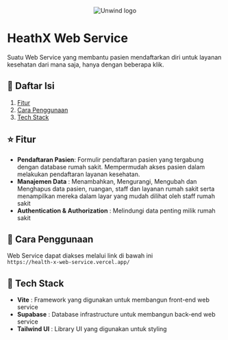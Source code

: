 <p align="center">
    <picture>
      <source media="(prefers-color-scheme: dark)"
          srcset="./public/logo-navbar.svg"
          width="600"
          height="200"
      />
      <source media="(prefers-color-scheme: light)"
          srcset="./public/logo-about us.svg"
          width="600"
          height="200"
      />
      <img id="logo" alt="Unwind logo"
          src="./assets/unwindLogo-Dark.svg"
      />
    </picture>
</p>

# HeathX Web Service
Suatu Web Service yang membantu pasien mendaftarkan diri untuk layanan kesehatan dari mana saja, hanya dengan beberapa klik.

## 📃 Daftar Isi
1. [Fitur](#fitur)
2. [Cara Penggunaan](#how-to)
3. [Tech Stack](#tech)
   
## ⭐ Fitur
<a name="fitur"></a>
- **Pendaftaran Pasien**: Formulir pendaftaran pasien yang tergabung dengan database rumah sakit. Mempermudah akses pasien dalam melakukan pendaftaran layanan kesehatan.
- **Manajemen Data** : Menambahkan, Mengurangi, Mengubah dan Menghapus data pasien, ruangan, staff dan layanan rumah sakit serta menampilkan mereka dalam layar yang mudah dilihat oleh staff rumah sakit
- **Authentication & Authorization** : Melindungi data penting milik rumah sakit

## 📕 Cara Penggunaan
<a name="how-to"></a>
Web Service dapat diakses melalui link di bawah ini <br>
`https://health-x-web-service.vercel.app/`

## 🤖 Tech Stack
<a name="tech"></a>
- **Vite** : Framework yang digunakan untuk membangun front-end web service
- **Supabase** : Database infrastructure untuk membangun back-end web service
- **Tailwind UI** : Library UI yang digunakan untuk styling
